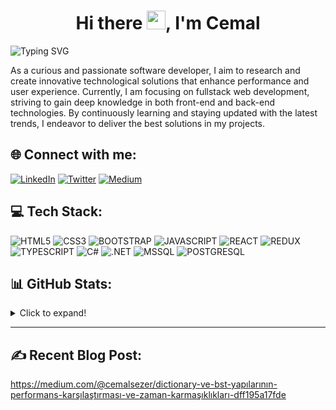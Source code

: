 
<h1 align="center">Hi there <img src="https://user-images.githubusercontent.com/53148314/120832912-d7576900-c569-11eb-8de9-71da3412c259.gif" height="30">, I'm Cemal</h1>

<p align="">
  <img src="https://readme-typing-svg.herokuapp.com?font=Fira+Code&size=24&pause=1000&color=00C6FF&background=FFFFFF00&width=435&lines=Software+Developer" alt="Typing SVG">
</p>

As a curious and passionate software developer, I aim to research and create innovative technological solutions that enhance performance and user experience. Currently, I am focusing on fullstack web development, striving to gain deep knowledge in both front-end and back-end technologies. By continuously learning and staying updated with the latest trends, I endeavor to deliver the best solutions in my projects.



## 🌐 Connect with me:
<p align="">
  <a href="https://linkedin.com/in/cemal-sezer"><img src="https://img.shields.io/badge/LinkedIn-%230077B5.svg?logo=linkedin&logoColor=white" alt="LinkedIn"></a>
    <a href="https://twitter.com/cemalsezerx"><img src="https://img.shields.io/badge/X-black.svg?logo=X&logoColor=white" alt="Twitter"></a>
  <a href="https://medium.com/@cemalsezer"><img src="https://img.shields.io/badge/Medium-12100E?logo=medium&logoColor=white" alt="Medium"></a>


</p>

## 💻 Tech Stack:
<p align="">
  <img src="https://img.shields.io/badge/html5-%23E34F26.svg?style=for-the-badge&logo=html5&logoColor=white" alt="HTML5">

  <img src="https://img.shields.io/badge/css3-%231572B6.svg?style=for-the-badge&logo=css3&logoColor=white" alt="CSS3">

  <img src="https://img.shields.io/badge/bootstrap-%238511FA.svg?style=for-the-badge&logo=bootstrap&logoColor=white" alt="BOOTSTRAP">

   <img src="https://img.shields.io/badge/JavaScript-323330?style=for-the-badge&logo=javascript&logoColor=F7DF1E" alt="JAVASCRIPT">
  
  <img src="https://img.shields.io/badge/react-%23007ACC.svg?style=for-the-badge&logo=react&logoColor=white" alt="REACT">

  <img src="https://img.shields.io/badge/redux-%23593d88.svg?style=for-the-badge&logo=redux&logoColor=white" alt="REDUX">


  <img src="https://img.shields.io/badge/typescript-%23007ACC.svg?style=for-the-badge&logo=typescript&logoColor=white" alt="TYPESCRIPT">

  <img src="https://img.shields.io/badge/c%23-%23239120.svg?style=for-the-badge&logo=csharp&logoColor=white" alt="C#">

  <img src="https://img.shields.io/badge/.NET-5C2D91?style=for-the-badge&logo=.net&logoColor=white" alt=".NET">

  <img src="https://img.shields.io/badge/Microsoft%20SQL%20Server-CC2927?style=for-the-badge&logo=microsoft%20sql%20server&logoColor=white" alt="MSSQL">

  <img src="https://img.shields.io/badge/postgres-%23316192.svg?style=for-the-badge&logo=postgresql&logoColor=white" alt="POSTGRESQL">


</p>

## 📊 GitHub Stats:
<details>
  <summary>Click to expand!</summary>
   <img src="https://github-readme-streak-stats.herokuapp.com/?user=cemalsezer&theme=gotham&hide_border=true" alt="GitHub Streak">
    <img src="https://github-readme-stats.vercel.app/api/top-langs/?username=cemalsezer&theme=gotham&hide_border=true&include_all_commits=false&count_private=false&layout=compact" alt="Top Languages">
    
  <p align="center">
  <!-- <img src="https://github-readme-stats.vercel.app/api?username=cemalsezer&theme=gotham&hide_border=true&include_all_commits=false&count_private=false" alt="GitHub Stats">
    <br/> -->
    <br/>
   <img src="https://visitcount.itsvg.in/api?id=cemalsezer&icon=0&color=1" alt="Profile Visit Count">
  </p> 
</details>

---

## ✍️ Recent Blog Post: 
https://medium.com/@cemalsezer/dictionary-ve-bst-yapılarının-performans-karşılaştırması-ve-zaman-karmaşıklıkları-dff195a17fde
